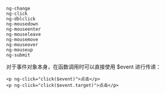 ```
ng-change
ng-click
ng-dblclick
ng-mousedown
ng-mouseenter
ng-mouseleave
ng-mousemove
ng-mouseover
ng-mouseup
ng-submit
```

对于事件对象本身，在函数调用时可以直接使用 $event 进行传递：
```
<p ng-click="click($event)">点击</p>
<p ng-click="click($event.target)">点击</p>
```
